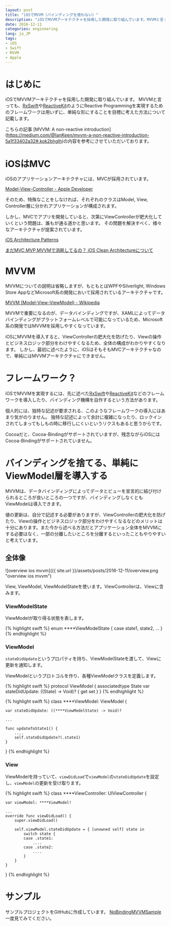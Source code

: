 ```yaml
---
layout: post
title: "iOSでMVVM（バインディングを使わない）"
description: "iOSでMVVMアーキテクチャを採用した開発に取り組んでいます。MVVMと言っても、RxSwiftやReactiveKitのようにReactive Programmingを実現するためのフレームワークは用いずに、単純な形にすることを目標に考えた方法について記載します。"
date: 2016-12-11
categories: engineering
lang: ja_JP
tags:
- iOS
- Swift
- MVVM
- Apple
---
```


# はじめに
iOSでMVVMアーキテクチャを採用した開発に取り組んでいます。
MVVMと言っても、[RxSwift](https://github.com/ReactiveX/RxSwift)や[ReactiveKit](https://github.com/ReactiveKit/ReactiveKit)のようにReactive Programmingを実現するためのフレームワークは用いずに、単純な形にすることを目標に考えた方法について記載します。

こちらの記事 [MVVM: A non-reactive introduction] (https://medium.com/@IanKeen/mvvm-a-non-reactive-introduction-5a1f33402a32#.kok2bhglh)の内容を参考にさせていただいております。

# iOSはMVC

iOSのアプリケーションアーキテクチャには、MVCが採用されています。

[Model-View-Controller - Apple Developer](https://developer.apple.com/library/content/documentation/General/Conceptual/DevPedia-CocoaCore/MVC.html)

そのため、特殊なことをしなければ、それぞれのクラスはModel, View, Controller層に分かれアプリケーションが構成されます。

しかし、MVCでアプリを開発していると、次第にViewControllerが肥大化していくという問題は、誰もが通る道かと思います。
その問題を解決すべく、様々なアーキテクチャが提案されています。

[iOS Architecture Patterns](https://medium.com/ios-os-x-development/ios-architecture-patterns-ecba4c38de52#.6iu7zwl2q)

[まだMVC,MVP,MVVMで消耗してるの？ iOS Clean Architectureについて](http://qiita.com/koutalou/items/07a4f9cf51a2d13e4cdc)

# MVVM

MVVMについての説明は省略しますが、もともとはWPFやSilverlight, Windows Store AppなどMicrosoft系の開発において採用されているアーキテクチャです。

[MVVM (Model-View-ViewModel) - Wikipedia](https://en.wikipedia.org/wiki/Model–view–viewmodel)

MVVMで重要になるのが、データバインディングですが、XAMLによってデータバインディングがプラットフォームレベルで可能になっているため、Microsoft系の開発ではMVVMを採用しやすくなっています。

iOSにMVVMを導入すると、ViewControllerの肥大化を防げたり、Viewの操作とビジネスロジック部分をわけやすくなるため、全体の構成がわかりやすくなります。
しかし、最初に述べたように、iOSはそもそもMVCアーキテクチャなので、単純にはMVVMアーキテクチャにできません。


# フレームワーク？

iOSでMVVMを実現するには、先に述べた[RxSwift](https://github.com/ReactiveX/RxSwift)や[ReactiveKit](https://github.com/ReactiveKit/ReactiveKit)などのフレームワークを導入したり、バインディング機構を自作するという方法があります。

個人的には、独特な記述が要求される、このようなフレームワークの導入にはあまり気がのりません。
独特な記述によって余計に複雑になったり、ロックインされてしまってもしもの時に移行しにくいというリクスもあると思うからです。

Cocoaだと、Cocoa-Bindingがサポートされていますが、残念ながらiOSにはCocoa-Bindingがサポートされていません。

# バインディングを捨てる、単純にViewModel層を導入する

MVVMは、データバインディングによってデータとビューを宣言的に結び付けられるところが良いところの一つですが、バインディングしなくともViewModelは導入できます。

値の更新は、自分で記述する必要がありますが、ViewControllerの肥大化を防げたり、Viewの操作とビジネスロジック部分をわけやすくなるなどのメリットは十分にあります。また今から述べる方法だとアプリケーション全体をMVVMにする必要はなく、一部の分離したいところを分離するといったこともやりやすいと考えています。

## 全体像

![overview ios mvvm]({{ site.url }}/assets/posts/2016-12-11/overview.png "overview ios mvvm")

View, ViewModel, ViewModelStateを使います。ViewControllerは、Viewに含みます。

### ViewModelState
ViewModelが取り得る状態を表します。

{% highlight swift %}
enum ****ViewModelState {
    case state1, state2, ...
}
{% endhighlight %}

### ViewModel
`stateDidUpdate`というプロパティを持ち、ViewModelStateを渡して、Viewに更新を通知します。

ViewModelというプロトコルを作り、各種ViewModelクラスを定義します。

{% highlight swift %}
protocol ViewModel {
    associatedtype State
    var stateDidUpdate: ((State) -> Void)? { get set }
}
{% endhighlight %}

{% highlight swift %}
class ****ViewModel: ViewModel {

    var stateDidUpdate: ((****ViewModelState) -> Void)?

    ...

    func updateToState1() {
        ....
        self.stateDidUpdate?(.state1)
    }
}
{% endhighlight %}

### View
ViewModelを持っていて、`viewDidLoad`で`viewModel`の`stateDidUpdate`を設定し、`viewModel`の更新を受け取ります。

{% highlight swift %}
class ****ViewController: UIViewController {

    var viewModel: ****ViewModel!

    ...
    override func viewDidLoad() {
        super.viewDidLoad()

        self.viewModel.stateDidUpdate = { [unowned self] state in
            switch state {
            case .state1:
                ....
            case .state2:
                ....
            }
        }
    }
}
{% endhighlight %}

# サンプル

サンプルプロジェクトをGitHubに作成しています。
[NoBindingMVVMSample](https://github.com/masamichiueta/NoBindingMVVMSample)
一度見てみてください。
